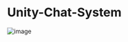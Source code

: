 # Unity-Chat-System
 
![image](https://github.com/Wei-Tsung-Lin/Unity_SocketTCP_ChatSystem/blob/main/demo.png)
